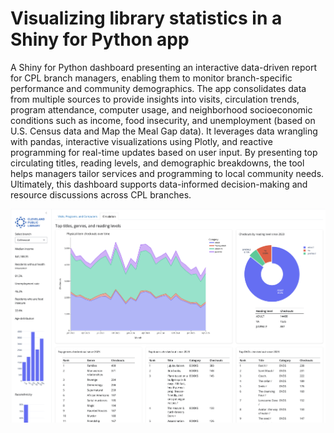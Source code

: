 # Visualizing library statistics in a Shiny for Python app

A Shiny for Python dashboard presenting an interactive data-driven report for CPL branch managers, enabling them to monitor branch-specific performance and community demographics. The app consolidates data from multiple sources to provide insights into visits, circulation trends, program attendance, computer usage, and neighborhood socioeconomic conditions such as income, food insecurity, and unemployment (based on U.S. Census data and Map the Meal Gap data). It leverages data wrangling with pandas, interactive visualizations using Plotly, and reactive programming for real-time updates based on user input. By presenting top circulating titles, reading levels, and demographic breakdowns, the tool helps managers tailor services and programming to local community needs. Ultimately, this dashboard supports data-informed decision-making and resource discussions across CPL branches.

![dashboard](shiny-for-python.png)
